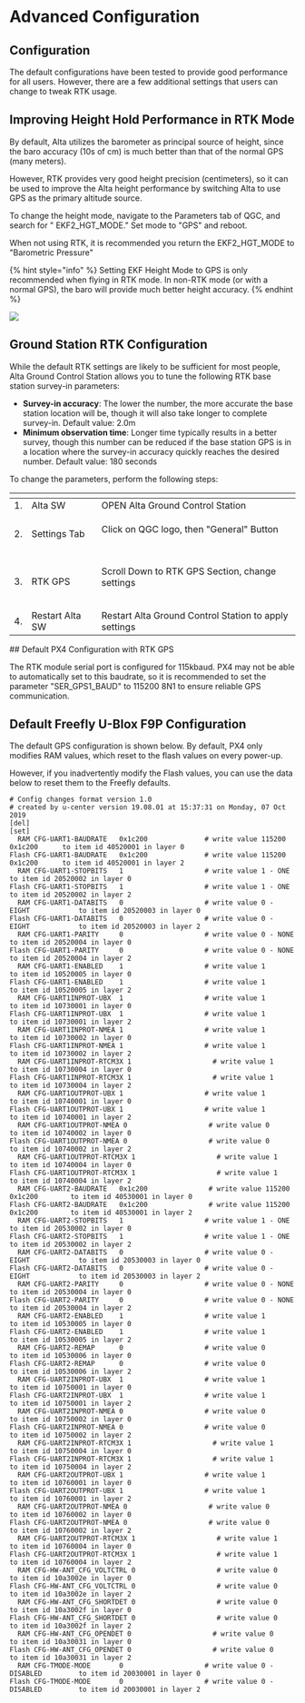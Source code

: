 # Advanced Configuration

## Configuration

The default configurations have been tested to provide good performance for all users. However, there are a few additional settings that users can change to tweak RTK usage.

## Improving Height Hold Performance in RTK Mode

By default, Alta utilizes the barometer as principal source of height, since the baro accuracy \(10s of cm\) is much better than that of the normal GPS \(many meters\).

However, RTK provides very good height precision \(centimeters\), so it can be used to improve the Alta height performance by switching Alta to use GPS as the primary altitude source.

To change the height mode, navigate to the Parameters tab of QGC, and search for " EKF2\_HGT\_MODE." Set mode to "GPS" and reboot.

When not using RTK, it is recommended you return the EKF2\_HGT\_MODE to "Barometric Pressure"

{% hint style="info" %}
Setting EKF Height Mode to GPS is only recommended when flying in RTK mode. In non-RTK mode \(or with a normal GPS\), the baro will provide much better height accuracy.
{% endhint %}

![](../../.gitbook/assets/image%20%2848%29.png)

## Ground Station RTK Configuration

While the default RTK settings are likely to be sufficient for most people, Alta Ground Control Station allows you to tune the following RTK base station survey-in parameters:

* **Survey-in accuracy**: The lower the number, the more accurate the base station location will be, though it will also take longer to complete survey-in. Default value: 2.0m
* **Minimum observation time**: Longer time typically results in a better survey, though this number can be reduced if the base station GPS is in a location where the survey-in accuracy quickly reaches the desired number. Default value: 180 seconds

To change the parameters, perform the following steps:

<table>
  <thead>
    <tr>
      <th style="text-align:left"></th>
      <th style="text-align:left"></th>
      <th style="text-align:left"></th>
    </tr>
  </thead>
  <tbody>
    <tr>
      <td style="text-align:left">1.</td>
      <td style="text-align:left">Alta SW</td>
      <td style="text-align:left">OPEN Alta Ground Control Station</td>
    </tr>
    <tr>
      <td style="text-align:left">2.</td>
      <td style="text-align:left">Settings Tab</td>
      <td style="text-align:left">
        <p>Click on QGC logo, then &quot;General&quot; Button</p>
        <p>
          <img src="../../.gitbook/assets/image (22) (1).png" alt/>
        </p>
      </td>
    </tr>
    <tr>
      <td style="text-align:left">3.</td>
      <td style="text-align:left">RTK GPS</td>
      <td style="text-align:left">
        <p>Scroll Down to RTK GPS Section, change settings</p>
        <p>
          <img src="../../.gitbook/assets/svin.PNG" alt/>
        </p>
      </td>
    </tr>
    <tr>
      <td style="text-align:left">4.</td>
      <td style="text-align:left">Restart Alta SW</td>
      <td style="text-align:left">Restart Alta Ground Control Station to apply settings</td>
    </tr>
  </tbody>
</table>## Default PX4 Configuration with RTK GPS

The RTK module serial port is configured for 115kbaud. PX4 may not be able to automatically set to this baudrate, so it is recommended to set the parameter "SER\_GPS1\_BAUD" to 115200 8N1 to ensure reliable GPS communication.

## Default Freefly U-Blox F9P Configuration

The default GPS configuration is shown below. By default, PX4 only modifies RAM values, which reset to the flash values on every power-up.

However, if you inadvertently modify the Flash values, you can use the data below to reset them to the Freefly defaults.

```text
# Config changes format version 1.0
# created by u-center version 19.08.01 at 15:37:31 on Monday, 07 Oct 2019
[del]
[set]
  RAM CFG-UART1-BAUDRATE   0x1c200              # write value 115200  0x1c200      to item id 40520001 in layer 0
Flash CFG-UART1-BAUDRATE   0x1c200              # write value 115200  0x1c200      to item id 40520001 in layer 2
  RAM CFG-UART1-STOPBITS   1                    # write value 1 - ONE              to item id 20520002 in layer 0
Flash CFG-UART1-STOPBITS   1                    # write value 1 - ONE              to item id 20520002 in layer 2
  RAM CFG-UART1-DATABITS   0                    # write value 0 - EIGHT            to item id 20520003 in layer 0
Flash CFG-UART1-DATABITS   0                    # write value 0 - EIGHT            to item id 20520003 in layer 2
  RAM CFG-UART1-PARITY     0                    # write value 0 - NONE             to item id 20520004 in layer 0
Flash CFG-UART1-PARITY     0                    # write value 0 - NONE             to item id 20520004 in layer 2
  RAM CFG-UART1-ENABLED    1                    # write value 1                    to item id 10520005 in layer 0
Flash CFG-UART1-ENABLED    1                    # write value 1                    to item id 10520005 in layer 2
  RAM CFG-UART1INPROT-UBX  1                    # write value 1                    to item id 10730001 in layer 0
Flash CFG-UART1INPROT-UBX  1                    # write value 1                    to item id 10730001 in layer 2
  RAM CFG-UART1INPROT-NMEA 1                    # write value 1                    to item id 10730002 in layer 0
Flash CFG-UART1INPROT-NMEA 1                    # write value 1                    to item id 10730002 in layer 2
  RAM CFG-UART1INPROT-RTCM3X 1                    # write value 1                    to item id 10730004 in layer 0
Flash CFG-UART1INPROT-RTCM3X 1                    # write value 1                    to item id 10730004 in layer 2
  RAM CFG-UART1OUTPROT-UBX 1                    # write value 1                    to item id 10740001 in layer 0
Flash CFG-UART1OUTPROT-UBX 1                    # write value 1                    to item id 10740001 in layer 2
  RAM CFG-UART1OUTPROT-NMEA 0                    # write value 0                    to item id 10740002 in layer 0
Flash CFG-UART1OUTPROT-NMEA 0                    # write value 0                    to item id 10740002 in layer 2
  RAM CFG-UART1OUTPROT-RTCM3X 1                    # write value 1                    to item id 10740004 in layer 0
Flash CFG-UART1OUTPROT-RTCM3X 1                    # write value 1                    to item id 10740004 in layer 2
  RAM CFG-UART2-BAUDRATE   0x1c200               # write value 115200  0x1c200        to item id 40530001 in layer 0
Flash CFG-UART2-BAUDRATE   0x1c200               # write value 115200  0x1c200        to item id 40530001 in layer 2
  RAM CFG-UART2-STOPBITS   1                    # write value 1 - ONE              to item id 20530002 in layer 0
Flash CFG-UART2-STOPBITS   1                    # write value 1 - ONE              to item id 20530002 in layer 2
  RAM CFG-UART2-DATABITS   0                    # write value 0 - EIGHT            to item id 20530003 in layer 0
Flash CFG-UART2-DATABITS   0                    # write value 0 - EIGHT            to item id 20530003 in layer 2
  RAM CFG-UART2-PARITY     0                    # write value 0 - NONE             to item id 20530004 in layer 0
Flash CFG-UART2-PARITY     0                    # write value 0 - NONE             to item id 20530004 in layer 2
  RAM CFG-UART2-ENABLED    1                    # write value 1                    to item id 10530005 in layer 0
Flash CFG-UART2-ENABLED    1                    # write value 1                    to item id 10530005 in layer 2
  RAM CFG-UART2-REMAP      0                    # write value 0                    to item id 10530006 in layer 0
Flash CFG-UART2-REMAP      0                    # write value 0                    to item id 10530006 in layer 2
  RAM CFG-UART2INPROT-UBX  1                    # write value 1                    to item id 10750001 in layer 0
Flash CFG-UART2INPROT-UBX  1                    # write value 1                    to item id 10750001 in layer 2
  RAM CFG-UART2INPROT-NMEA 0                    # write value 0                    to item id 10750002 in layer 0
Flash CFG-UART2INPROT-NMEA 0                    # write value 0                    to item id 10750002 in layer 2
  RAM CFG-UART2INPROT-RTCM3X 1                    # write value 1                    to item id 10750004 in layer 0
Flash CFG-UART2INPROT-RTCM3X 1                    # write value 1                    to item id 10750004 in layer 2
  RAM CFG-UART2OUTPROT-UBX 1                    # write value 1                    to item id 10760001 in layer 0
Flash CFG-UART2OUTPROT-UBX 1                    # write value 1                    to item id 10760001 in layer 2
  RAM CFG-UART2OUTPROT-NMEA 0                    # write value 0                    to item id 10760002 in layer 0
Flash CFG-UART2OUTPROT-NMEA 0                    # write value 0                    to item id 10760002 in layer 2
  RAM CFG-UART2OUTPROT-RTCM3X 1                    # write value 1                    to item id 10760004 in layer 0
Flash CFG-UART2OUTPROT-RTCM3X 1                    # write value 1                    to item id 10760004 in layer 2
  RAM CFG-HW-ANT_CFG_VOLTCTRL 0                    # write value 0                    to item id 10a3002e in layer 0
Flash CFG-HW-ANT_CFG_VOLTCTRL 0                    # write value 0                    to item id 10a3002e in layer 2
  RAM CFG-HW-ANT_CFG_SHORTDET 0                    # write value 0                    to item id 10a3002f in layer 0
Flash CFG-HW-ANT_CFG_SHORTDET 0                    # write value 0                    to item id 10a3002f in layer 2
  RAM CFG-HW-ANT_CFG_OPENDET 0                    # write value 0                    to item id 10a30031 in layer 0
Flash CFG-HW-ANT_CFG_OPENDET 0                    # write value 0                    to item id 10a30031 in layer 2
  RAM CFG-TMODE-MODE       0                    # write value 0 - DISABLED         to item id 20030001 in layer 0
Flash CFG-TMODE-MODE       0                    # write value 0 - DISABLED         to item id 20030001 in layer 2
```

